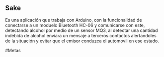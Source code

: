 ## Sake

Es una aplicación que trabaja con Arduino, con la funcionalidad de conectarse a un moduelo Bluetooth HC-06 y comunicarse con este, detectando alcohol por medio de un sensor MQ3, al detectar una cantidad indebida de alcohol enviara un mensaje a terceros contactos alertandoles de la situación y evitar que el emisor conduzca el automovil en ese estado.

#Metas

